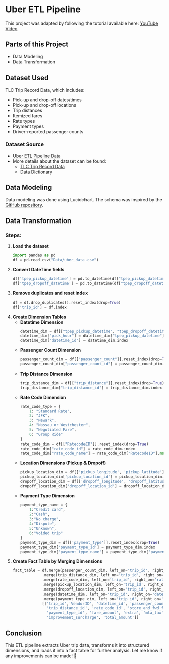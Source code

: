 # Uber ETL Pipeline

This project was adapted by following the tutorial available here: [YouTube Video](https://www.youtube.com/watch?app=desktop&v=WpQECq5Hx9g)

## Parts of this Project
- Data Modeling
- Data Transformation

## Dataset Used
TLC Trip Record Data, which includes:
- Pick-up and drop-off dates/times
- Pick-up and drop-off locations
- Trip distances
- Itemized fares
- Rate types
- Payment types
- Driver-reported passenger counts

### Dataset Source
- [Uber ETL Pipeline Data](https://github.com/darshilparmar/uber-etl-pipeline-data-engineering-project/blob/main/data/uber_data.csv)
- More details about the dataset can be found:
  - [TLC Trip Record Data](https://www.nyc.gov/site/tlc/about/tlc-trip-record-data.page)
  - [Data Dictionary](https://www.nyc.gov/assets/tlc/downloads/pdf/data_dictionary_trip_records_yellow.pdf)

## Data Modeling
Data modeling was done using Lucidchart. The schema was inspired by the [GitHub repository](https://github.com/darshilparmar/uber-etl-pipeline-data-engineering-project/tree/main).

## Data Transformation
### Steps:
1. **Load the dataset**
    ```python
    import pandas as pd
    df = pd.read_csv("Data/uber_data.csv")
    ```
2. **Convert DateTime fields**
    ```python
    df['tpep_pickup_datetime'] = pd.to_datetime(df["tpep_pickup_datetime"])
    df['tpep_dropoff_datetime'] = pd.to_datetime(df["tpep_dropoff_datetime"])
    ```
3. **Remove duplicates and reset index**
    ```python
    df = df.drop_duplicates().reset_index(drop=True)
    df['trip_id'] = df.index
    ```
4. **Create Dimension Tables**
    - **Datetime Dimension**
      ```python
      datetime_dim = df[["tpep_pickup_datetime", "tpep_dropoff_datetime"]].reset_index(drop=True)
      datetime_dim["pick_hour"] = datetime_dim["tpep_pickup_datetime"].dt.hour
      datetime_dim["datetime_id"] = datetime_dim.index
      ```
    - **Passenger Count Dimension**
      ```python
      passenger_count_dim = df[["passenger_count"]].reset_index(drop=True)
      passenger_count_dim["passenger_count_id"] = passenger_count_dim.index
      ```
    - **Trip Distance Dimension**
      ```python
      trip_distance_dim = df[["trip_distance"]].reset_index(drop=True)
      trip_distance_dim["trip_distance_id"] = trip_distance_dim.index
      ```
    - **Rate Code Dimension**
      ```python
      rate_code_type = {
          1: "Standard Rate",
          2: "JFK",
          3: "Newark",
          4: "Nassau or Westchester",
          5: "Negotiated Fare",
          6: "Group Ride"
      }
      rate_code_dim = df[["RatecodeID"]].reset_index(drop=True)
      rate_code_dim["rate_code_id"] = rate_code_dim.index
      rate_code_dim["rate_code_name"] = rate_code_dim["RatecodeID"].map(rate_code_type)
      ```
    - **Location Dimensions (Pickup & Dropoff)**
      ```python
      pickup_location_dim = df[['pickup_longitude', 'pickup_latitude']].reset_index(drop=True)
      pickup_location_dim['pickup_location_id'] = pickup_location_dim.index
      dropoff_location_dim = df[['dropoff_longitude', 'dropoff_latitude']].reset_index(drop=True)
      dropoff_location_dim['dropoff_location_id'] = dropoff_location_dim.index
      ```
    - **Payment Type Dimension**
      ```python
      payment_type_name = {
          1:"Credit card",
          2:"Cash",
          3:"No charge",
          4:"Dispute",
          5:"Unknown",
          6:"Voided trip"
      }
      payment_type_dim = df[['payment_type']].reset_index(drop=True)
      payment_type_dim['payment_type_id'] = payment_type_dim.index
      payment_type_dim['payment_type_name'] = payment_type_dim['payment_type'].map(payment_type_name)
      ```
5. **Create Fact Table by Merging Dimensions**
    ```python
    fact_table = df.merge(passenger_count_dim, left_on='trip_id', right_on='passenger_count_id') \
                 .merge(trip_distance_dim, left_on='trip_id', right_on='trip_distance_id') \
                 .merge(rate_code_dim, left_on='trip_id', right_on='rate_code_id') \
                 .merge(pickup_location_dim, left_on='trip_id', right_on='pickup_location_id') \
                 .merge(dropoff_location_dim, left_on='trip_id', right_on='dropoff_location_id') \
                 .merge(datetime_dim, left_on='trip_id', right_on='datetime_id') \
                 .merge(payment_type_dim, left_on='trip_id', right_on='payment_type_id') \
                 [['trip_id','VendorID', 'datetime_id', 'passenger_count_id',
                   'trip_distance_id', 'rate_code_id', 'store_and_fwd_flag', 'pickup_location_id', 'dropoff_location_id',
                   'payment_type_id', 'fare_amount', 'extra', 'mta_tax', 'tip_amount', 'tolls_amount',
                   'improvement_surcharge', 'total_amount']]
    ```

## Conclusion
This ETL pipeline extracts Uber trip data, transforms it into structured dimensions, and loads it into a fact table for further analysis. Let me know if any improvements can be made! 🚀

